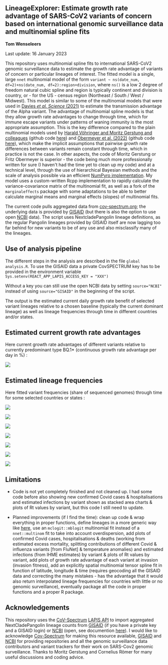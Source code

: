 ## LineageExplorer: Estimate growth rate advantage of SARS-CoV2 variants of concern based on international genomic surveillance data and multinomial spline fits

**Tom Wenseleers**

Last update: 16 January 2023

This repository uses multinomial spline fits to international SARS-CoV2 genomic surveillance data to estimate the growth rate advantage of variants of concern or particular lineages of interest. The fitted model is a single, large `nnet` multinomial model of the form `variant ~ ns(date_num, df=2)+ns(date_num, df=2):region+division`, where `ns()` is a low 2 degree of freedom natural cubic spline and region is typically continent and division is country, or - for the US - census region (Northeast / South / West / Midwest). This model is similar to some of the multinomial models that were used in [Davies *et al. Science* (2021)](https://www.science.org/doi/abs/10.1126/science.abg3055) to estimate the transmission advantage of the Alpha variant. The advantage of multinomial spline models is that they allow growth rate advantages to change through time, which for immune escape variants under patterns of waning immunity is the most appropriate assumption. This is the key difference compared to the plain multinomial models used by [Harald Vöhringer and Moritz Gerstung and colleagues](https://www.nature.com/articles/s41586-021-04069-y) (github code [here](https://github.com/gerstung-lab/SARS-CoV-2-International)) and [Obermeyer et al. (2022)](https://www.science.org/doi/10.1126/science.abm1208) (github code [here](https://github.com/broadinstitute/pyro-cov)), which make the implicit assumptions that pairwise growth rate differences between variants remain constant through time, which in practice is not the case. In other aspects, the code of Moritz Gerstung or Fritz Obermeyer is superior - the code being much more professionally written for sure (I haven't had the time yet to clean up my code) and at a technical level, through the use of hierarchical Bayesian methods and the scale of analysis possible via an efficient [NumPyro implementation](https://github.com/broadinstitute/pyro-cov). My model uses a custom-written Rcpp implementation to rapidly calculate the variance-covariance matrix of the multinomial fit, as well as a fork of the `marginaleffects` package with some adaptations to be able to better calculate marginal means and marginal effects (slopes) of multinomial fits.

The current code pulls aggregated data from [cov-spectrum.org](https://github.com/gerstung-lab/SARS-CoV-2-International/blob/main/cov-spectrum.org); the underlying data is provided by [GISAID](https://www.gisaid.org/) (but there is also the option to use open [NCBI](https://www.ncbi.nlm.nih.gov/) data). The script uses NextcladePangolin lineage definitions, as the regular Pangolin lineages provided by GISAID itself are now lagging too far behind for new variants to be of any use and also misclassify many of the lineages.

## Use of analysis pipeline

The different steps in the analysis are described in the file `global analysis.R`. To use the GISAID data a private CovSPECTRUM key has to be provided in the environment variable `Sys.setenv(REACT_APP_LAPIS_ACCESS_KEY = "XXX")`

Without a key you can still use the open NCBI data by setting `source="NCBI"` instead of using `source="GISAID"` in the beginning of the script.

The output is the estimated current daily growth rate benefit of selected variant lineages relative to a chosen baseline (typically the current dominant lineage) as well as lineage frequencies through time in different countries and/or states.

## Estimated current growth rate advantages

Here current growth rate advantages of different variants relative to currently predominant type BQ.1\* (continuous growth rate advantage per day in %) :

![](plots/GISAID/growth%20rate%20advantage%20VOCs_by%20continent.png)

## Estimated lineage frequencies

Here fitted variant frequencies (share of sequenced genomes) through time for some selected countries or states :

![](plots/GISAID/predicted%20lineage%20freqs_logit%20scale.png)

![](plots/GISAID/predicted%20lineage%20freqs_last6months_logit%20scale.png)

![](plots/GISAID/predicted%20lineage%20freqs_USA%20-%20Northeast_logit%20scale.png)

![](plots/GISAID/predicted%20lineage%20freqs_England_logit%20scale.png)

![](plots/GISAID/predicted%20lineage%20freqs_Scotland_logit%20scale.png)

![](plots/GISAID/predicted%20lineage%20freqs_Denmark_logit%20scale.png)

![](plots/GISAID/predicted%20lineage%20freqs_Israel_logit%20scale.png)

## Limitations

-   Code is not yet completely finished and not cleaned up. I had some code before also showing new confirmed Covid cases & hospitalisations and estimated infections by variant shown as stacked area charts & plots of Rt values by variant, but this code I still need to update.

-   Planned improvements (if I find the time): clean up code & wrap everything in proper functions, define lineages in a more generic way like [here](https://nbviewer.org/github/gerstung-lab/SARS-CoV-2-International/blob/main/genomicsurveillance-int.ipynb#Check-some-fast-growing-lineages), use an `mclogit::mblogit` multinomial fit instead of a `nnet::multinom` fit to take into account overdispersion, add plots of confirmed Covid cases, hospitalisations & deaths (working from estimated excess mortality, splitting contributions of different Covid & influenza variants [from FluNet] & temperature anomalies) and estimated infections (from IHME estimates) by variant & plots of Rt values by variant, add plots of growth rate advantage of each variant at invasion (invasion fitness), add an explicitly spatial multinomial tensor spline fit in function of latitude, longitude & time (requires geocoding all the GISAID data and correcting the many mistakes - has the advantage that it would also return interpolated lineage frequencies for countries with little or no genomic surveillance), eventually package all the code in proper functions and a proper R package.

## Acknowledgements

This repository uses the [CoV-Spectrum](https://cov-spectrum.org/) [LAPIS API](https://github.com/cevo-public/LAPIS) to import aggregated NextCladePangolin lineage counts from [GISAID](https://gisaid.org/) (if you have a private key and a GISAID login) or [NCBI](https://www.ncbi.nlm.nih.gov/) (open, see documention [here](https://lapis-docs.readthedocs.io/)). I would like to acknowledge [Cov-Spectrum](https://cov-spectrum.org/) for making this resource available, [GISAID](https://gisaid.org/) and [NCBI](https://www.ncbi.nlm.nih.gov/) for providing repositories and all the genomic surveillance data contributors and variant trackers for their work on SARS-Cov2 genomic surveillance. Thanks to Moritz Gerstung and Cornelius Römer for many useful discussions and coding advice.
